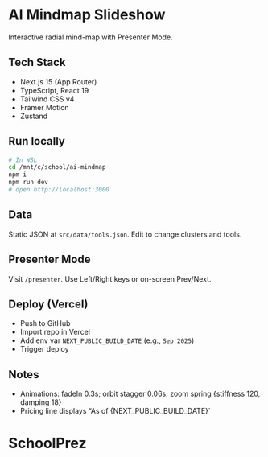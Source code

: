 # AI Mindmap Slideshow

Interactive radial mind-map with Presenter Mode.

## Tech Stack
- Next.js 15 (App Router)
- TypeScript, React 19
- Tailwind CSS v4
- Framer Motion
- Zustand

## Run locally
```bash
# In WSL
cd /mnt/c/school/ai-mindmap
npm i
npm run dev
# open http://localhost:3000
```

## Data
Static JSON at `src/data/tools.json`. Edit to change clusters and tools.

## Presenter Mode
Visit `/presenter`. Use Left/Right keys or on-screen Prev/Next.

## Deploy (Vercel)
- Push to GitHub
- Import repo in Vercel
- Add env var `NEXT_PUBLIC_BUILD_DATE` (e.g., `Sep 2025`)
- Trigger deploy

## Notes
- Animations: fadeIn 0.3s; orbit stagger 0.06s; zoom spring {stiffness 120, damping 18}
- Pricing line displays “As of {NEXT_PUBLIC_BUILD_DATE}`
# SchoolPrez

